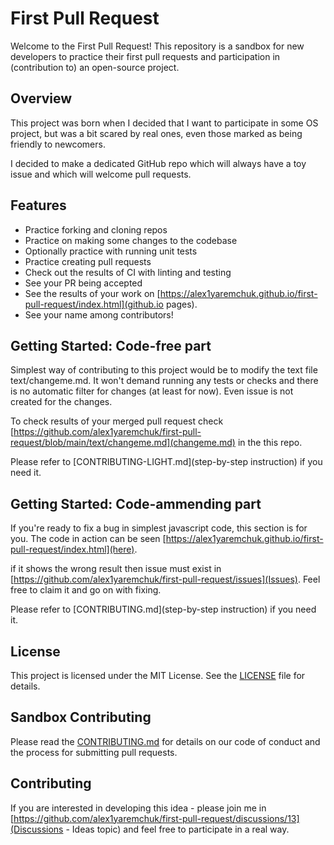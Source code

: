 # First Pull Request

Welcome to the First Pull Request! 
This repository is a sandbox for new developers to practice their first pull requests and participation in (contribution to) an open-source project.

## Overview

This project was born when I decided that I want to participate in some OS project, but was a bit scared by real ones, even those marked as being friendly to newcomers.

I decided to make a dedicated GitHub repo which will always have a toy issue and which will welcome pull requests. 

## Features

- Practice forking and cloning repos
- Practice on making some changes to the codebase
- Optionally practice with running unit tests
- Practice creating pull requests
- Check out the results of CI with linting and testing
- See your PR being accepted 
- See the results of your work on [https://alex1yaremchuk.github.io/first-pull-request/index.html](github.io pages).
- See your name among contributors!

## Getting Started: Code-free part

Simplest way of contributing to this project would be to modify the text file text/changeme.md. 
It won't demand running any tests or checks and there is no automatic filter for changes (at least for now).
Even issue is not created for the changes. 

To check results of your merged pull request check [https://github.com/alex1yaremchuk/first-pull-request/blob/main/text/changeme.md](changeme.md) in the this repo.

Please refer to [CONTRIBUTING-LIGHT.md](step-by-step instruction) if you need it.

## Getting Started: Code-ammending part

If you're ready to fix a bug in simplest javascript code, this section is for you.
The code in action can be seen [https://alex1yaremchuk.github.io/first-pull-request/index.html](here).

if it shows the wrong result then issue must exist in [https://github.com/alex1yaremchuk/first-pull-request/issues](Issues). Feel free to claim it and go on with fixing. 

Please refer to [CONTRIBUTING.md](step-by-step instruction) if you need it.

## License

This project is licensed under the MIT License. See the [LICENSE](LICENSE) file for details.

## Sandbox Contributing

Please read the [CONTRIBUTING.md](CONTRIBUTING.md) for details on our code of conduct and the process for submitting pull requests.

## Contributing

If you are interested in developing this idea - please join me in 
[https://github.com/alex1yaremchuk/first-pull-request/discussions/13](Discussions - Ideas topic) and feel free to participate in a real way. 
